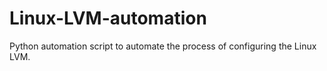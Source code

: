 # Linux-LVM-automation
Python automation script to automate the process of configuring the Linux LVM. 
